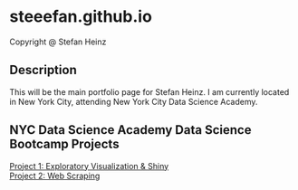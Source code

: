 # steeefan.github.io
Copyright @ Stefan Heinz

## Description
This will be the main portfolio page for Stefan Heinz. I am currently located in New York City, attending New York City Data Science Academy.

## NYC Data Science Academy Data Science Bootcamp Projects
<a href="https://github.com/Steeefan/nycdsa-proj-01">Project 1: Exploratory Visualization & Shiny</a><br />
<a href="https://github.com/Steeefan/nycdsa-proj-02">Project 2: Web Scraping</a>
